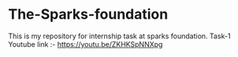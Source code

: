 # The-Sparks-foundation
This is my repository for internship task at sparks foundation.
Task-1 Youtube link  :- https://youtu.be/ZKHKSpNNXpg
